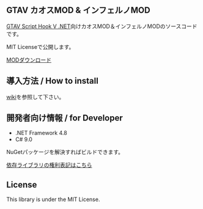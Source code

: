 ## GTAV カオスMOD & インフェルノMOD

[GTAV Script Hook V .NET](http://gtaforums.com/topic/789907-vrel-community-script-hook-v-net/)向けカオスMOD＆インフェルノMODのソースコードです。

MIT Licenseで公開します。


[MODダウンロード](https://github.com/TORISOUP/GTAV_InfernoScripts/wiki/MOD%E6%A6%82%E8%A6%81)  


## 導入方法 / How to install

[wiki](https://github.com/TORISOUP/GTAV_InfernoScripts/wiki)を参照して下さい。

## 開発者向け情報 / for Developer

 * .NET Framework 4.8
 * C# 9.0

NuGetパッケージを解決すればビルドできます。

[依存ライブラリの権利表記はこちら](./Rights.md)

## License

This library is under the MIT License.


